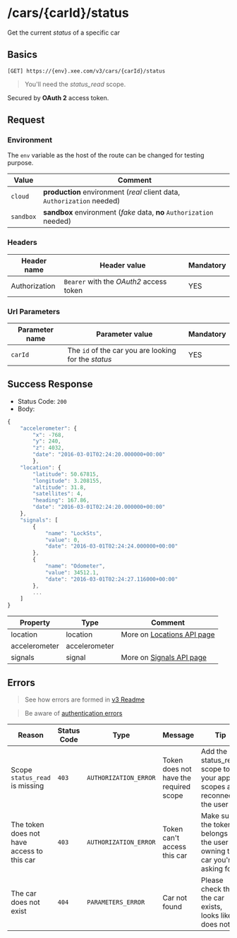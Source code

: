 # /cars/{carId}/status

Get the current *status* of a specific car

## Basics

`[GET] https://{env}.xee.com/v3/cars/{carId}/status`

> You'll need the *status_read* scope.

Secured by **OAuth 2** access token.

## Request

### Environment

The `env` variable as the host of the route can be changed for testing purpose.

|Value|Comment|
|---|---|
|`cloud`|**production** environment (*real* client data, `Authorization` needed)|
|`sandbox`|**sandbox** environment (*fake* data, **no** `Authorization` needed)|

### Headers

|Header name|Header value|Mandatory|
|---|---|---|
|Authorization|`Bearer` with the *OAuth2* access token|YES|

### Url Parameters

|Parameter name|Parameter value|Mandatory|
|---|---|---|
|`carId`|The `id` of the car you are looking for the *status*|YES|

## Success Response

- Status Code: `200`
- Body:

```javascript 
{
    "accelerometer": {
        "x": -768,
        "y": 240,
        "z": 4032,
        "date": "2016-03-01T02:24:20.000000+00:00"
        },
    "location": {
        "latitude": 50.67815,
        "longitude": 3.208155,
        "altitude": 31.8,
        "satellites": 4,
        "heading": 167.86,
        "date": "2016-03-01T02:24:20.000000+00:00"
    },
    "signals": [
        {
            "name": "LockSts",
            "value": 0,
            "date": "2016-03-01T02:24:24.000000+00:00"
        },
        {
            "name": "Odometer",
            "value": 34512.1,
            "date": "2016-03-01T02:24:27.116000+00:00"
        },
        ...
    ]
}
```

|Property|Type|Comment|
|---|---|---|
|location|location|More on [Locations API page](locations.md)|
|accelerometer|accelerometer||
|signals|signal|More on [Signals API page](signals.md)|

## Errors

> See how errors are formed in [v3 Readme](../README.md)

> Be aware of [authentication errors](../auth/README.md)

|Reason|Status Code|Type|Message|Tip|
|---|---|---|---|---|
|Scope `status_read` is missing|`403`|`AUTHORIZATION_ERROR`|Token does not have the required scope|Add the status_read scope to your app scopes and reconnect the user|
|The token does not have access to this car|`403`|`AUTHORIZATION_ERROR`|Token can't access this car|Make sure the token belongs to the user owning the car you're asking for|
|The car does not exist|`404`|`PARAMETERS_ERROR`|Car not found|Please check that the car exists, looks like it does not|

